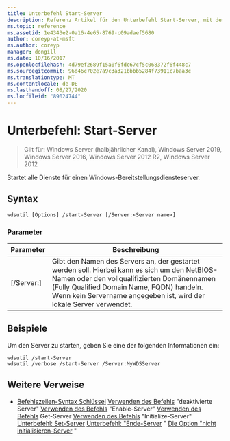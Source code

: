 ```yaml
---
title: Unterbefehl Start-Server
description: Referenz Artikel für den Unterbefehl Start-Server, mit dem alle Dienste für einen Windows-Bereitstellungsdiensteserver gestartet werden.
ms.topic: reference
ms.assetid: 1e4343e2-0a16-4e65-8769-c09adaef5680
author: coreyp-at-msft
ms.author: coreyp
manager: dongill
ms.date: 10/16/2017
ms.openlocfilehash: 4d79ef2689f15a0f6fdc67cf5c068372f6f448c7
ms.sourcegitcommit: 96d46c702e7a9c3a321bbbb5284f73911c7baa3c
ms.translationtype: MT
ms.contentlocale: de-DE
ms.lasthandoff: 08/27/2020
ms.locfileid: "89024744"
---
```

# <a name="subcommand-start-server"></a>Unterbefehl: Start-Server

> Gilt für: Windows Server (halbjährlicher Kanal), Windows Server 2019, Windows Server 2016, Windows Server 2012 R2, Windows Server 2012

Startet alle Dienste für einen Windows-Bereitstellungsdiensteserver.

## <a name="syntax"></a>Syntax
```
wdsutil [Options] /start-Server [/Server:<Server name>]
```
### <a name="parameters"></a>Parameter
|Parameter|Beschreibung|
|-------|--------|
|[/Server:<Server name>]|Gibt den Namen des Servers an, der gestartet werden soll. Hierbei kann es sich um den NetBIOS-Namen oder den vollqualifizierten Domänennamen (Fully Qualified Domain Name, FQDN) handeln. Wenn kein Servername angegeben ist, wird der lokale Server verwendet.|
## <a name="examples"></a>Beispiele
Um den Server zu starten, geben Sie eine der folgenden Informationen ein:
```
wdsutil /start-Server
wdsutil /verbose /start-Server /Server:MyWDSServer
```
## <a name="additional-references"></a>Weitere Verweise
- [Befehlszeilen-Syntax Schlüssel](command-line-syntax-key.md) 
 [Verwenden des Befehls](using-the-disable-server-command.md) 
 "deaktivierte Server" [Verwenden des Befehls](using-the-enable-server-command.md) 
 "Enable-Server" [Verwenden des Befehls](using-the-get-server-command.md) 
 Get-Server [Verwenden des Befehls](using-the-initialize-server-command.md) 
 "Initialize-Server" [Unterbefehl: Set-Server](subcommand-set-server.md) 
 [Unterbefehl: "Ende-Server](subcommand-stop-server.md) 
 " [Die Option "nicht initialisieren-Server](the-uninitialize-server-option.md) "
